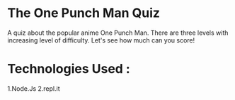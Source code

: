 # The One Punch Man Quiz

A quiz about the popular anime One Punch Man.
There are three levels with increasing level of difficulty.
Let's see how much can you score!


# Technologies Used :

1.Node.Js
2.repl.it

